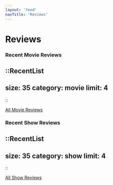```yaml
---
layout: 'feed'
navTitle: 'Reviews'
---
```


# Reviews

### Recent Movie Reviews

::RecentList
---
size: 35
category: movie
limit: 4
---
::

[All Movie Reviews](/reviews/movie)

### Recent Show Reviews

::RecentList
---
size: 35
category: show
limit: 4
---
::

[All Show Reviews](/reviews/show)
